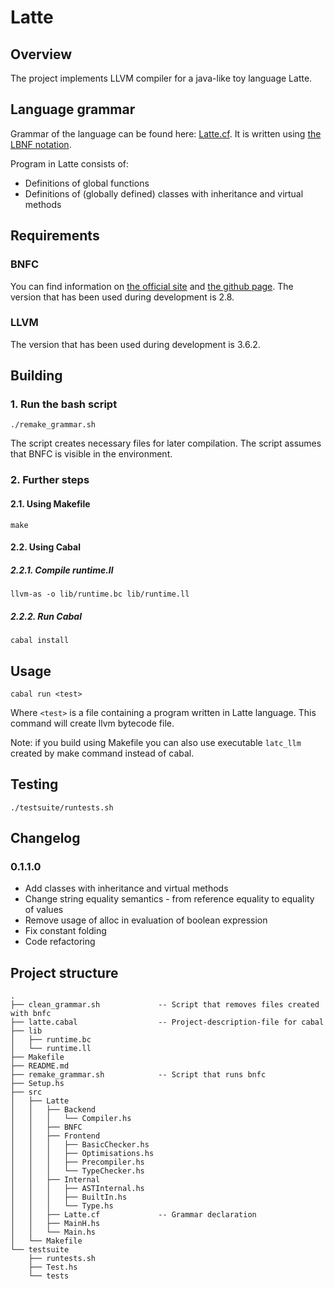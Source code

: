 # Latte

## Overview

The project implements LLVM compiler for a java-like toy language Latte.

## Language grammar

Grammar of the language can be found here: [Latte.cf](src/Latte/Latte.cf). It is written using [the LBNF notation](https://bnfc.readthedocs.org/en/latest/lbnf.html).

Program in Latte consists of:
* Definitions of global functions
* Definitions of (globally defined) classes with inheritance and virtual methods

## Requirements

### BNFC

You can find information on [the official site](http://bnfc.digitalgrammars.com/) and [the github page](https://github.com/BNFC/bnfc). The version that has been used during development is 2.8.

### LLVM

The version that has been used during development is 3.6.2.

## Building

### 1. Run the bash script

```
./remake_grammar.sh
```

The script creates necessary files for later compilation. The script assumes that BNFC is visible in the environment.

### 2. Further steps

#### 2.1. Using Makefile

```
make
```

#### 2.2. Using Cabal

##### 2.2.1. Compile runtime.ll

```
llvm-as -o lib/runtime.bc lib/runtime.ll
```

##### 2.2.2. Run Cabal

```
cabal install
```

## Usage

```
cabal run <test>
```

Where ```<test>``` is a file containing a program written in Latte language. This command will create llvm bytecode file.

Note: if you build using Makefile you can also use executable ```latc_llm``` created by make command instead of cabal.


## Testing

```
./testsuite/runtests.sh
```

## Changelog

### 0.1.1.0

* Add classes with inheritance and virtual methods
* Change string equality semantics - from reference equality to equality of values
* Remove usage of alloc in evaluation of boolean expression
* Fix constant folding
* Code refactoring

## Project structure

```
.
├── clean_grammar.sh             -- Script that removes files created with bnfc
├── latte.cabal                  -- Project-description-file for cabal
├── lib
│   ├── runtime.bc
│   └── runtime.ll
├── Makefile
├── README.md
├── remake_grammar.sh            -- Script that runs bnfc
├── Setup.hs
├── src
│   ├── Latte
│   │   ├── Backend
│   │   │   └── Compiler.hs
│   │   ├── BNFC
│   │   ├── Frontend
│   │   │   ├── BasicChecker.hs
│   │   │   ├── Optimisations.hs
│   │   │   ├── Precompiler.hs
│   │   │   └── TypeChecker.hs
│   │   ├── Internal
│   │   │   ├── ASTInternal.hs
│   │   │   ├── BuiltIn.hs
│   │   │   └── Type.hs
│   │   ├── Latte.cf             -- Grammar declaration
│   │   ├── MainH.hs
│   │   └── Main.hs
│   └── Makefile
└── testsuite
    ├── runtests.sh
    ├── Test.hs
    └── tests
```
